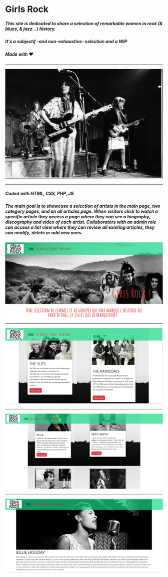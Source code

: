  # Girls Rock
 ##### This site is dedicated to share a selection of remarkable women in rock (& blues, & jazz...) history. 
 ##### It's a subjectif -and non-exhaustive- selection and a WIP
 ##### Made with ❤
 ____

 ![](assets\the_raincoats_1256313241.jpg)
 ___
 
 ##### Coded with HTML, CSS, PHP, JS.
 ##### The main goal is to showcase a selection of artists in the main page, two category pages, and an all articles page. When visitors click to watch a specific article they access a page where they can see a biography, discography and video of each artist. Collaborators with an admin role can access a list view where they can review all existing articles, they can modify, delete or add new ones.

 ![](assets\girlsRock-screenshot.png)
 ___
 ![](assets\girlsRock-scroll.png)
 ___
 ![](assets\soloGirls-scroll.png)
 ___
 ![](assets\Billie-screenshot.png)
